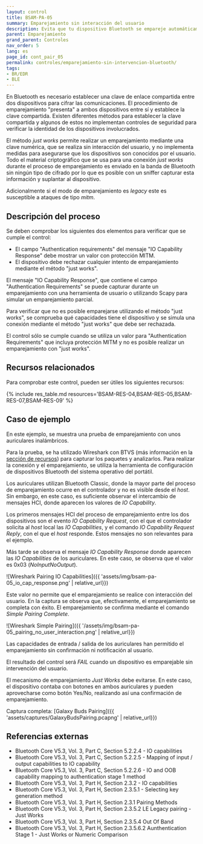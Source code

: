 ```yaml
---
layout: control
title: BSAM-PA-05
summary: Emparejamiento sin interacción del usuario
description: Evita que tu dispositivo Bluetooth se empareje automáticamente para protegerte de ataques.
parent: Emparejamiento
grand_parent: Controles
nav_order: 5
lang: es
page_id: cont_pair_05
permalink: controles/emparejamiento-sin-intervencion-bluetooth/
tags:
- BR/EDR
- BLE
---
```


En Bluetooth es necesario establecer una clave de enlace compartida entre dos dispositivos para cifrar las comunicaciones. El procedimiento de emparejamiento "presenta" a ambos dispositivos entre sí y establece la clave compartida. Existen diferentes métodos para establecer la clave compartida y algunos de estos no implementan controles de seguridad para verificar la identidad de los dispositivos involucrados. 

El método _just works_ permite realizar un emparejamiento mediante una clave numérica, que se realiza sin interacción del usuario, y no implementa medidas para asegurarse que los dispositivos son conocidos por el usuario. Todo el material criptográfico que se usa para una conexión _just works_ durante el proceso de emparejamiento es enviado en la banda de Bluetooth sin ningún tipo de cifrado por lo que es posible con un sniffer capturar esta información y suplantar al dispositivo.

Adicionalmente si el modo de emparejamiento es _legacy_ este es susceptible a ataques de tipo _mitm_.


## Descripción del proceso

Se deben comprobar los siguientes dos elementos para verificar que se cumple el control:
 * El campo "Authentication requirements" del mensaje "IO Capability Response" debe mostrar un valor con protección MITM.
 * El dispositivo debe rechazar cualquier intento de emparejamiento mediante el método "just works".

El mensaje "IO Capability Response", que contiene el campo "Authentication Requirements" se puede capturar durante un emparejamiento con una herramienta de usuario o utilizando Scapy para simular un emparejamiento parcial.

Para verificar que no es posible emparejarse utilizando el método "just works", se comprueba qué capacidades tiene el dispositivo y se simula una conexión mediante el método "just works" que debe ser rechazada.

El control sólo se cumple cuando se utiliza un valor para "Authentication Requirements" que incluya protección MITM y no es posible realizar un emparejamiento con "just works".


## Recursos relacionados

Para comprobar este control, pueden ser útiles los siguientes recursos:

{% include res_table.md resources='BSAM-RES-04,BSAM-RES-05,BSAM-RES-07,BSAM-RES-09' %}


## Caso de ejemplo

En este ejemplo, se muestra una prueba de emparejamiento con unos auriculares inalámbricos.

Para la prueba, se ha utilizado Wireshark con BTVS (más información en la [sección de recursos](https://www.tarlogic.com/bsam/resources/capture-bluetooth-connection/)) para capturar los paquetes y analizarlos. Para realizar la conexión y el emparejamiento, se utiliza la herramienta de configuración de dispositivos Bluetooth del sistema operativo del portátil.

Los auriculares utilizan Bluetooth Classic, donde la mayor parte del proceso de emparejamiento ocurre en el controlador y no es visible desde el _host_. Sin embargo, en este caso, es suficiente observar el intercambio de mensajes HCI, donde aparecen los valores de _IO Capability_.

Los primeros mensajes HCI del proceso de emparejamiento entre los dos dispositivos son el evento _IO Capability Request_, con el que el controlador solicita al _host_ local las _IO Capabilities_, y el comando _IO Capability Request Reply_, con el que el _host_ responde. Estos mensajes no son relevantes para el ejemplo.

Más tarde se observa el mensaje _IO Capability Response_ donde aparecen las _IO Capabilities_ de los auriculares. En este caso, se observa que el valor es 0x03 (_NoInputNoOutput_).

![Wireshark Pairing IO Capabilities]({{ 'assets/img/bsam-pa-05_io_cap_response.png' | relative_url}})

Este valor no permite que el emparejamiento se realice con interacción del usuario. En la captura se observa que, efectivamente, el emparejamiento se completa con éxito. El emparejamiento se confirma mediante el comando _Simple Pairing Complete_.

![Wireshark Simple Pairing]({{ '/assets/img/bsam-pa-05_pairing_no_user_interaction.png' | relative_url}})

Las capacidades de entrada / salida de los auriculares han permitido el emparejamiento sin confirmación ni notificación al usuario.

El resultado del control será _FAIL_ cuando un dispositivo es emparejable sin intervención del usuario.

El mecanismo de emparejamiento _Just Works_ debe evitarse. En este caso, el dispositivo contaba con botones en ambos auriculares y pueden aprovecharse como botón Yes/No, realizando así una confirmación de emparejamiento.

Captura completa: [Galaxy Buds Pairing]({{ 'assets/captures/GalaxyBudsPairing.pcapng' | relative_url}})

## Referencias externas 

* Bluetooth Core V5.3, Vol. 3, Part C, Section 5.2.2.4 - IO capabilities
* Bluetooth Core V5.3, Vol. 3, Part C, Section 5.2.2.5 - Mapping of input / output capabilities to IO capability
* Bluetooth Core V5.3, Vol. 3, Part C, Section 5.2.2.6 - IO and OOB capability mapping to authentication stage 1 method
* Bluetooth Core V5.3, Vol. 3, Part H, Section 2.3.2 - IO capabilities
* Bluetooth Core V5.3, Vol. 3, Part H, Section 2.3.5.1 - Selecting key generation method
* Bluetooth Core V5.3, Vol. 3, Part H, Section 2.3.1 Pairing Methods
* Bluetooth Core V5.3, Vol. 3, Part H, Section 2.3.5.2 LE Legacy pairing - Just Works
* Bluetooth Core V5.3, Vol. 3, Part H, Section 2.3.5.4 Out Of Band
* Bluetooth Core V5.3, Vol. 3, Part H, Section 2.3.5.6.2 Aunthentication Stage 1 - Just Works or Numeric Comparison